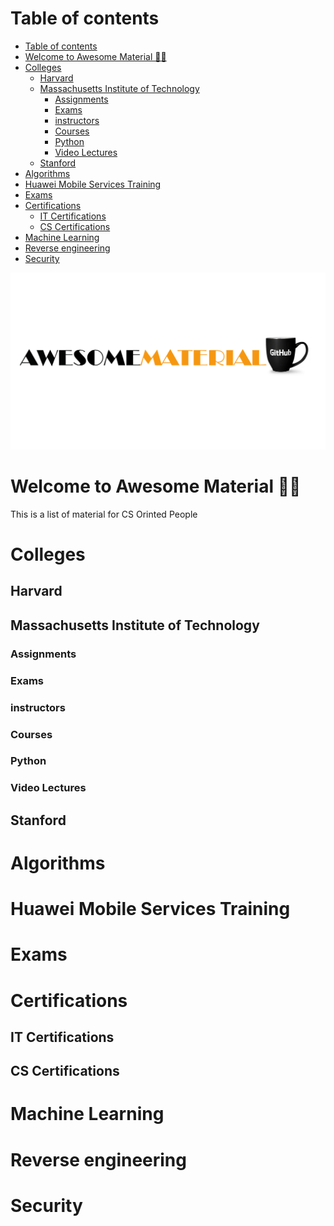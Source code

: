 # Table of contents

<!--toc:start-->

- [Table of contents](#table-of-contents)
- [Welcome to Awesome Material 👨‍💻](#welcome-to-awesome-material-👨‍💻)
- [Colleges](#colleges)
  - [Harvard](#harvard)
  - [Massachusetts Institute of Technology](#massachusetts-institute-of-technology)
    - [Assignments](#assignments)
    - [Exams](#exams)
    - [instructors](#instructors)
    - [Courses](#courses)
    - [Python](#python)
    - [Video Lectures](#video-lectures)
  - [Stanford](#stanford)
- [Algorithms](#algorithms)
- [Huawei Mobile Services Training](#huawei-mobile-services-training)
- [Exams](#exams)
- [Certifications](#certifications)
  - [IT Certifications](#it-certifications)
  - [CS Certifications](#cs-certifications)
- [Machine Learning](#machine-learning)
- [Reverse engineering](#reverse-engineering)
- [Security](#security)
<!--toc:end-->

![AWSMT](AWS2.png)

# Welcome to Awesome Material 👨‍💻

This is a list of material for CS Orinted People

# Colleges

## Harvard

## Massachusetts Institute of Technology

### Assignments

### Exams

### instructors

### Courses

### Python

### Video Lectures

## Stanford

# Algorithms

# Huawei Mobile Services Training

# Exams

# Certifications

## IT Certifications

## CS Certifications

# Machine Learning

# Reverse engineering

# Security
